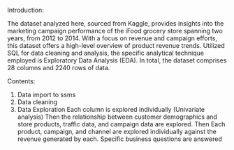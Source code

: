 Introduction:

The dataset analyzed here, sourced from Kaggle, provides insights into the marketing campaign performance of the iFood grocery store spanning two years, from 2012 to 2014. With a focus on revenue and campaign efforts, this dataset offers a high-level overview of product revenue trends. 
Utilized SQL for data cleaning and analysis, the specific analytical technique employed is Exploratory Data Analysis (EDA). 
In total, the dataset comprises 28 columns and 2240 rows of data.

Contents:
1.	Data import to ssms
2.	Data cleaning
3.	Data Exploration
        Each column is explored individually (Univariate analysis) 
        Then the relationship between customer demographics and store products, traffic data, and campaign data are explored.
        Then Each product, campaign, and channel are explored individually against the revenue generated by each.
        Specific business questions are answered
